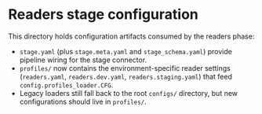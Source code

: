 # Readers stage configuration

This directory holds configuration artifacts consumed by the readers phase:

- `stage.yaml` (plus `stage.meta.yaml` and `stage_schema.yaml`) provide pipeline wiring for the stage connector.
- `profiles/` now contains the environment-specific reader settings (`readers.yaml`, `readers.dev.yaml`, `readers.staging.yaml`) that feed `config.profiles_loader.CFG`.
- Legacy loaders still fall back to the root `configs/` directory, but new configurations should live in `profiles/`.
